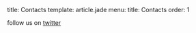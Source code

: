title: Contacts
template: article.jade
menu:
  title: Contacts
  order: 1

follow us on [twitter](https://twitter.com/)
